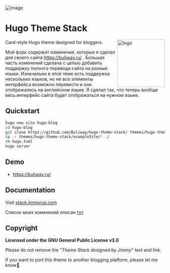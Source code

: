 ![image](https://user-images.githubusercontent.com/5889006/190859441-141b5f81-8483-40d2-bd96-ebf85616a46d.png)

# Hugo Theme Stack

<img align="right" width="150" alt="logo" src="https://user-images.githubusercontent.com/5889006/190859553-5b229b4f-c476-4cbd-928f-890f5265ca4c.png">

Card-style Hugo theme designed for bloggers.

Мой форк содержит изменения, которые я сделал для своего сайта https://buliway.ru/ . Большая часть изменений сделана с целью добавить поддержку полного перевода сайта на разные языки. Изначально в этой теме есть поддержка нескольких языков, но не все элементы интерфейса возможно перевести и они отображались на английском языке. Я сделал так, что теперь вообще весь интерфейс сайта будет отображаться на нужном языке.

## Quickstart

```sh
hugo new site hugo-blog
cd hugo-blog
git clone https://github.com/Buliway/hugo-theme-stack/ themes/hugo-theme-stack
cp -r themes/hugo-theme-stack/exampleSite/* ./
rm hugo.toml
hugo server
```

## Demo

* https://buliway.ru/

## Documentation

Visit [stack.jimmycai.com](https://stack.jimmycai.com)

Список моих изменений описан [тут](https://buliway.ru/p/мои-изменения-в-теме-hugo-stack/)

## Copyright

**Licensed under the GNU General Public License v3.0**

Please do not remove the "*Theme Stack designed by Jimmy*" text and link.

If you want to port this theme to another blogging platform, please let me know🙏.
